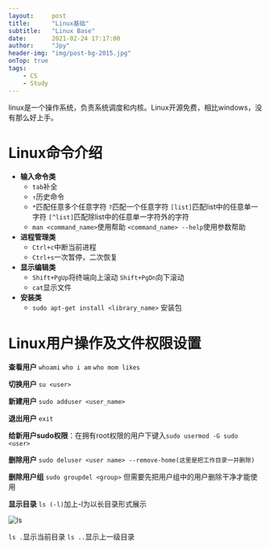 ```yaml
---
layout:     post
title:      "Linux基础"
subtitle:   "Linux Base"
date:       2021-02-24 17:17:00
author:     "Jpy"
header-img: "img/post-bg-2015.jpg"
onTop: true
tags:
    - CS
    - Study
---
```


linux是一个操作系统，负责系统调度和内核。Linux开源免费，相比windows，没有那么好上手。

# Linux命令介绍

* **输入命令类**
  * `tab`补全
  * `↑`历史命令
  * `*`匹配任意多个任意字符 `?`匹配一个任意字符 `[list]`匹配list中的任意单一字符  `[^list]`匹配除list中的任意单一字符外的字符
  * `man <command_name>`使用帮助  `<command_name> --help`使用参数帮助
* **进程管理类**
  * `Ctrl+c`中断当前进程
  * `Ctrl+s`一次暂停，二次恢复
* **显示编辑类**
  * `Shift+PgUp`将终端向上滚动	`Shift+PgDn`向下滚动
  * `cat`显示文件
* **安装类**
  * `sudo apt-get install <library_name>` 安装包

# Linux用户操作及文件权限设置

**查看用户** `whoami` `who i am` `who mom likes`

**切换用户** `su <user>`

**新建用户** `sudo adduser <user_name>` 

**退出用户** `exit`

**给新用户sudo权限**：在拥有root权限的用户下键入`sudo usermod -G sudo <user>`

**删除用户**  `sudo deluser <user name> --remove-home(这里是把工作目录一并删除)`

**删除用户组** `sudo groupdel <group>` 但需要先把用户组中的用户删除干净才能使用

**显示目录** `ls (-l)`加上-l为以长目录形式展示

![ls](https://doc.shiyanlou.com/linux_base/3-9.png)

`ls .`显示当前目录 `ls ..`显示上一级目录